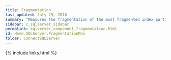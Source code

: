 ```yaml
---
title: ﻿Fragmentation
last_updated: July 29, 2016
summary: "Measures the fragmentation of the most fragmented index partition on the SQL Server."
sidebar: c_sqlserver_sidebar
permalink: sqlserver_component_fragmentation.html
id: Home.SQLServer.FragmentationMax
folder: ConnectSQLServer
---
```



{% include links.html %}
